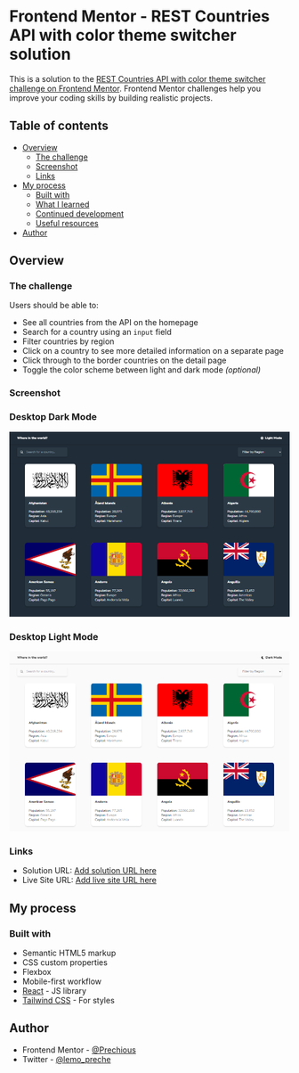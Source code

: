 # Frontend Mentor - REST Countries API with color theme switcher solution

This is a solution to the [REST Countries API with color theme switcher challenge on Frontend Mentor](https://www.frontendmentor.io/challenges/rest-countries-api-with-color-theme-switcher-5cacc469fec04111f7b848ca). Frontend Mentor challenges help you improve your coding skills by building realistic projects.

## Table of contents

-   [Overview](#overview)
    -   [The challenge](#the-challenge)
    -   [Screenshot](#screenshot)
    -   [Links](#links)
-   [My process](#my-process)
    -   [Built with](#built-with)
    -   [What I learned](#what-i-learned)
    -   [Continued development](#continued-development)
    -   [Useful resources](#useful-resources)
-   [Author](#author)

## Overview

### The challenge

Users should be able to:

-   See all countries from the API on the homepage
-   Search for a country using an `input` field
-   Filter countries by region
-   Click on a country to see more detailed information on a separate page
-   Click through to the border countries on the detail page
-   Toggle the color scheme between light and dark mode _(optional)_

### Screenshot

### Desktop Dark Mode

![](./screenshots/rest-countries-dark.png)

### Desktop Light Mode

![](./screenshots/rest-countries-light.png)

### Links

-   Solution URL: [Add solution URL here](https://github.com/Prechyious/rest-countries-api-with-color-theme-switcher)
-   Live Site URL: [Add live site URL here](https://prech-rest-countries.netlify.app/)

## My process

### Built with

-   Semantic HTML5 markup
-   CSS custom properties
-   Flexbox
-   Mobile-first workflow
-   [React](https://reactjs.org/) - JS library
-   [Tailwind CSS](https://tailwindcss.com/) - For styles

## Author

-   Frontend Mentor - [@Prechious](https://www.frontendmentor.io/profile/Prechyious)
-   Twitter - [@lemo_preche](https://www.twitter.com/lemo_preche)
